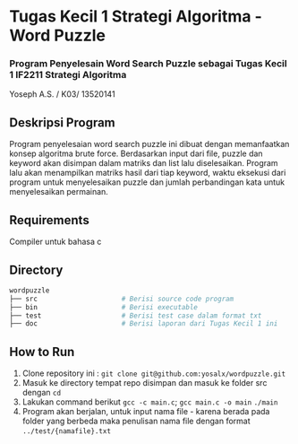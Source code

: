 # Tugas Kecil 1 Strategi Algoritma -  Word Puzzle

### Program Penyelesain Word Search Puzzle sebagai Tugas Kecil 1 IF2211 Strategi Algoritma

 Yoseph A.S. / K03/ 13520141

## Deskripsi Program
Program penyelesaian word search puzzle ini dibuat dengan memanfaatkan konsep algoritma brute force. Berdasarkan input dari file, puzzle dan keyword akan disimpan dalam matriks dan list lalu diselesaikan. Program lalu akan menampilkan matriks hasil dari tiap keyword, waktu eksekusi dari program untuk menyelesaikan puzzle dan jumlah perbandingan kata untuk menyelesaikan permainan.

## Requirements

Compiler untuk bahasa c

## Directory

```sh
wordpuzzle
├── src                     # Berisi source code program
├── bin                     # Berisi executable
├── test                    # Berisi test case dalam format txt 
├── doc                     # Berisi laporan dari Tugas Kecil 1 ini
```

## How to Run

1. Clone repository ini : `git clone git@github.com:yosalx/wordpuzzle.git`
2. Masuk ke directory tempat repo disimpan dan masuk ke folder src dengan `cd`
3. Lakukan command berikut 
`gcc -c main.c`;
`gcc main.c -o main`
`./main` 
4. Program akan berjalan, untuk input nama file - karena berada pada folder yang berbeda maka penulisan nama file dengan format `../test/{namafile}.txt`